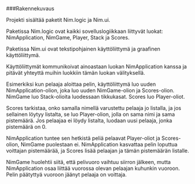 ###Rakennekuvaus

Projekti sisältää paketit Nim.logic ja Nim.ui.

Paketissa Nim.logic ovat kaikki sovelluslogiikkaan liittyvät luokat: NimApplication, NimGame, Player, Stack ja Scores.

Paketissa Nim.ui ovat tekstipohjainen käyttöliittymä ja graafinen käyttöliittymä.

Käyttöliittymät kommunikoivat ainoastaan luokan NimApplication kanssa ja pitävät yhteyttä muihin luokkiin tämän luokan välityksellä. 

Esimerkiksi kun pelaaja aloittaa pelin, käyttöliittymä luo uuden NimApplication-olion, joka luo uuden NimGame-olion ja Scores-olion. NimGame luo Stack-olioita luodessaan tikkukasat. Scores luo Player-oliot. 

Scores tarkistaa, onko samalla nimellä varustettu pelaaja jo listalla, ja jos sellainen löytyy listalta, se luo Player-olion, jolla on sama nimi ja sama pistemäärä. Jos pelaajaa ei löydy listalta, luodaan uusi pelaaja, jonka pistemäärä on 0.

NimApplication tuntee sen hetkistä peliä pelaavat Player-oliot ja Scores-olion, NimGame puolestaan ei. NimApplication kasvattaa pelin loputtua voittajan pistemäärää, ja Scores lisää pelaajan ja tämän pistemäärän listalle. 

NimGame huolehtii siitä, että pelivuoro vaihtuu siirron jälkeen, mutta NimApplication osaa liittää vuorossa olevan pelaajan kuhunkin vuoroon. Pelin päätyttyä vuoroon jäänyt pelaaja on voittaja. 